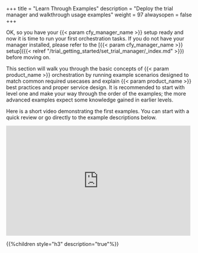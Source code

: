 +++
title = "Learn Through Examples"
description = "Deploy the trial manager and walkthrough usage examples"
weight = 97
alwaysopen = false
+++

OK, so you have your {{< param cfy_manager_name >}} setup ready and now it is time to run your first orchestration tasks.
If you do not have your manager installed, please refer to the [{{< param cfy_manager_name >}} setup]({{< relref "/trial_getting_started/set_trial_manager/_index.md" >}}) before moving on.

This section will walk you through the basic concepts of {{< param product_name >}} orchestration by running example scenarios designed to match common required usecases and explain {{< param product_name >}} best practices and proper service design.
It is recommended to start with level one and make your way through the order of the examples; the more advanced examples expect some knowledge gained in earlier levels.

Here is a short video demonstrating the first examples. You can start with a quick review or go directly to the example descriptions below.

<iframe src="https://player.vimeo.com/video/625492649" width="500" height="300" frameborder="0" allow="autoplay; fullscreen" allowfullscreen></iframe>

{{%children style="h3" description="true"%}}
